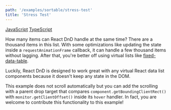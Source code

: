 ```yaml
---
path: '/examples/sortable/stress-test'
title: 'Stress Test'
---
```


[JavaScript](https://codesandbox.io/s/github/react-dnd/react-dnd/tree/gh-pages/examples_js/04-sortable/stress-test)
[TypeScript](https://codesandbox.io/s/github/react-dnd/react-dnd/tree/gh-pages/examples_ts/04-sortable/stress-test)

How many items can React DnD handle at the same time? There are a
thousand items in this list. With some optimizations like updating the
state inside a `requestAnimationFrame` callback, it can
handle a few thousand items without lagging. After that, you're
better off using virtual lists like
[fixed-data-table](https://github.com/facebook/fixed-data-table).

Luckily, React DnD is designed to work great with any virtual React
data list components because it doesn't keep any state in the
DOM.

This example does not scroll automatically but you can add the
scrolling with a parent drop target that compares
`component.getBoundingClientRect()` with
`monitor.getClientOffset()` inside its `hover`
handler. In fact, you are welcome to contribute this functionality to
this example!

<sortable-stress-test></sortable-stress-test>
